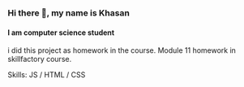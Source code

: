 ### Hi there 👋, my name is Khasan
#### I am computer science student
i did this project as homework in the course. Module 11 homework in skillfactory course.

Skills:  JS / HTML / CSS
